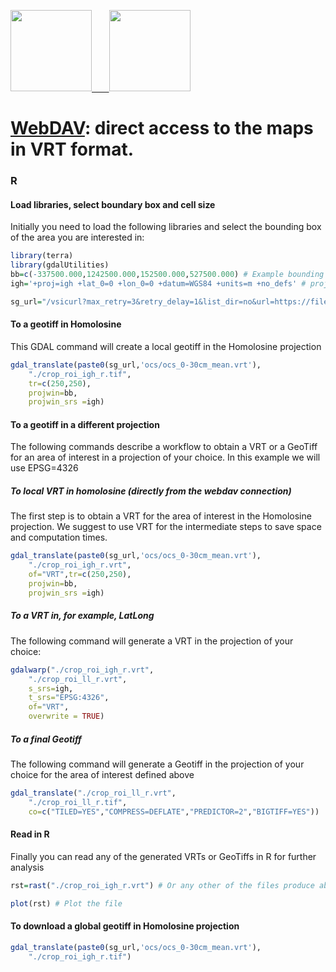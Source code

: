 <a href="https://www.isric.org" rel="isric.org"> <img src="https://www.isric.org/themes/custom/basic/logo.svg"  height="130"> &nbsp;&nbsp;&nbsp;&nbsp;&nbsp;
<a href="https://soilgrids.org" rel="soilgrids.org"> <img src="https://www.isric.org/sites/default/files/styles/gallery_big_image_900x700/public/SoilGrids_banner_web.png"  height="130">

# [WebDAV](https://files.isric.org/soilgrids/data/recent/): direct access to the maps in VRT format.

### R

#### Load libraries, select boundary box and cell size
Initially you need to load the following libraries and select the bounding box of the area you are interested in:

```R
library(terra)
library(gdalUtilities)
bb=c(-337500.000,1242500.000,152500.000,527500.000) # Example bounding box (homolosine) for Ghana
igh='+proj=igh +lat_0=0 +lon_0=0 +datum=WGS84 +units=m +no_defs' # proj string for Homolosine projection

sg_url="/vsicurl?max_retry=3&retry_delay=1&list_dir=no&url=https://files.isric.org/soilgrids/latest/data/"
```

#### To a geotiff in Homolosine
This GDAL command will create a local geotiff in the Homolosine projection

```R
gdal_translate(paste0(sg_url,'ocs/ocs_0-30cm_mean.vrt'),
    "./crop_roi_igh_r.tif",
    tr=c(250,250),
    projwin=bb,
    projwin_srs =igh)
```

#### To a geotiff in a different projection
The following commands describe a workflow to obtain a VRT or a GeoTiff for an area of interest in a projection of your choice. In this example we will use EPSG=4326

##### To local VRT in homolosine (directly from the webdav connection)
The first step is to obtain a VRT for the area of interest in the Homolosine projection. We suggest to use VRT for the intermediate steps to save space and computation times.

```R
gdal_translate(paste0(sg_url,'ocs/ocs_0-30cm_mean.vrt'),
    "./crop_roi_igh_r.vrt",
    of="VRT",tr=c(250,250),
    projwin=bb,
    projwin_srs =igh)
```

##### To a VRT in, for example, LatLong
The following command will generate a VRT in the projection of your choice:

```R
gdalwarp("./crop_roi_igh_r.vrt",
    "./crop_roi_ll_r.vrt", 
    s_srs=igh, 
    t_srs="EPSG:4326", 
    of="VRT",
    overwrite = TRUE)
```

##### To a final Geotiff
The following command will generate a Geotiff in the projection of your choice for the area of interest defined above

```R
gdal_translate("./crop_roi_ll_r.vrt",  
    "./crop_roi_ll_r.tif", 
    co=c("TILED=YES","COMPRESS=DEFLATE","PREDICTOR=2","BIGTIFF=YES"))
```

#### Read in R
Finally you can read any of the generated VRTs or GeoTiffs in R for further analysis

```R
rst=rast("./crop_roi_igh_r.vrt") # Or any other of the files produce above

plot(rst) # Plot the file
```

#### To download a global geotiff in Homolosine projection

```R
gdal_translate(paste0(sg_url,'ocs/ocs_0-30cm_mean.vrt'),
    "./crop_roi_igh_r.tif")
```

